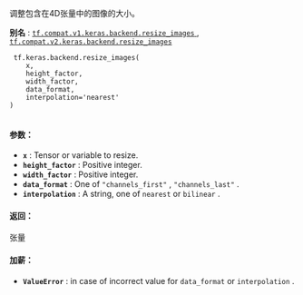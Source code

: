 调整包含在4D张量中的图像的大小。

**别名** : [ `tf.compat.v1.keras.backend.resize_images` ](/api_docs/python/tf/keras/backend/resize_images), [ `tf.compat.v2.keras.backend.resize_images` ](/api_docs/python/tf/keras/backend/resize_images)

```
 tf.keras.backend.resize_images(
    x,
    height_factor,
    width_factor,
    data_format,
    interpolation='nearest'
)
 
```

#### 参数：
- **`x`** : Tensor or variable to resize.
- **`height_factor`** : Positive integer.
- **`width_factor`** : Positive integer.
- **`data_format`** : One of  `"channels_first"` ,  `"channels_last"` .
- **`interpolation`** : A string, one of  `nearest`  or  `bilinear` .


#### 返回：
张量

#### 加薪：
- **`ValueError`** : in case of incorrect value for `data_format`  or  `interpolation` .
